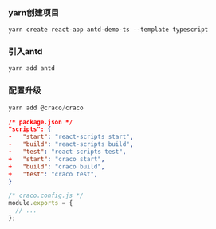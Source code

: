 

### yarn创建项目
```js
yarn create react-app antd-demo-ts --template typescript
```

### 引入antd
```js
yarn add antd
```

### 配置升级
```js
yarn add @craco/craco
```

```json
/* package.json */
"scripts": {
-   "start": "react-scripts start",
-   "build": "react-scripts build",
-   "test": "react-scripts test",
+   "start": "craco start",
+   "build": "craco build",
+   "test": "craco test",
}
```

```js
/* craco.config.js */
module.exports = {
  // ...
};
```